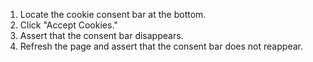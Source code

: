 1. Locate the cookie consent bar at the bottom.
2. Click "Accept Cookies."
3. Assert that the consent bar disappears.
4. Refresh the page and assert that the consent bar does not reappear.